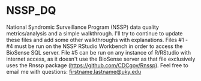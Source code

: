 # NSSP_DQ

National Syndromic Surveillance Program (NSSP) data quality metrics/analysis and a simple walkthrough. I'll try to continue to update these files and add some other walkthroughs with explanations. Files #1 - #4 must be run on the NSSP RStudio Workbench in order to access the BioSense SQL server. File #5 can be run on any instance of R/RStudio with internet access, as it doesn't use the BioSense server as that file exclusively uses the Rnssp package (https://github.com/CDCgov/Rnssp). Feel free to email me with questions: firstname.lastname@uky.edu
